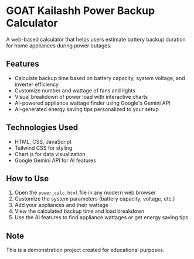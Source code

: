 # GOAT Kailashh Power Backup Calculator

A web-based calculator that helps users estimate battery backup duration for home appliances during power outages.

## Features

- Calculate backup time based on battery capacity, system voltage, and inverter efficiency
- Customize number and wattage of fans and lights
- Visual breakdown of power load with interactive charts
- AI-powered appliance wattage finder using Google's Gemini API
- AI-generated energy saving tips personalized to your setup

## Technologies Used

- HTML, CSS, JavaScript
- Tailwind CSS for styling
- Chart.js for data visualization
- Google Gemini API for AI features

## How to Use

1. Open the `power_calc.html` file in any modern web browser
2. Customize the system parameters (battery capacity, voltage, etc.)
3. Add your appliances and their wattage
4. View the calculated backup time and load breakdown
5. Use the AI features to find appliance wattages or get energy saving tips

## Note

This is a demonstration project created for educational purposes.
